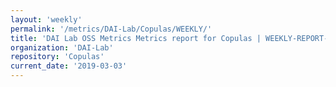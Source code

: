 ```yaml
---
layout: 'weekly'
permalink: '/metrics/DAI-Lab/Copulas/WEEKLY/'
title: 'DAI Lab OSS Metrics Metrics report for Copulas | WEEKLY-REPORT-2019-03-03'
organization: 'DAI-Lab'
repository: 'Copulas'
current_date: '2019-03-03'
---
```

